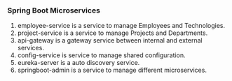 ### Spring Boot Microservices

1. employee-service is a service to manage Employees and Technologies.
2. project-service is a service to manage Projects and Departments.
3. api-gateway is a gateway service between internal and external services.
4. config-service is service to manage shared configuration.
5. eureka-server is a auto discovery service.
6. springboot-admin is a service to manage different microservices.

